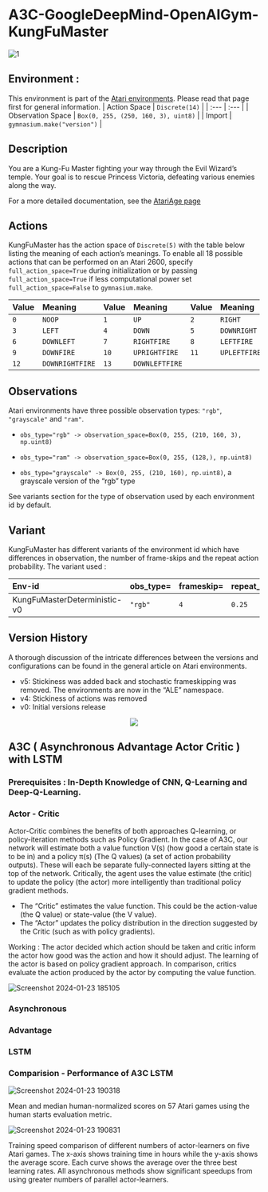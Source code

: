 # A3C-GoogleDeepMind-OpenAIGym-KungFuMaster
![1](https://github.com/FYT3RP4TIL/A3C-GoogleDeepMind-OpenAIGym-KungFuMaster/assets/113416452/ba6753bc-a481-4bc9-9d20-6005792620e5)

## Environment :

This environment is part of the [Atari environments](https://gymnasium.farama.org/environments/atari/). Please read that page first for general information.
| Action Space | ``` Discrete(14) ``` |
| :---   | :--- | 
| Observation Space |  ``` Box(0, 255, (250, 160, 3), uint8) ``` | 
| Import | ``` gymnasium.make("version") ``` |

## Description
You are a Kung-Fu Master fighting your way through the Evil Wizard’s temple. Your goal is to rescue Princess Victoria, defeating various enemies along the way.

For a more detailed documentation, see the [AtariAge page](https://atariage.com/manual_html_page.php?SoftwareLabelID=268)

## Actions
KungFuMaster has the action space of ```Discrete(5)``` with the table below listing the meaning of each action’s meanings. To enable all 18 possible actions that can be performed on an Atari 2600, specify ```full_action_space=True``` during initialization or by passing ```full_action_space=True``` if less computational power set ```full_action_space=False``` to ```gymnasium.make```.

| Value | Meaning | Value | Meaning | Value | Meaning |
| :---   | :--- | :--- | :--- | :--- | :--- | 
| ```0``` | ```NOOP``` | ```1``` | ```UP``` | ```2``` | ```RIGHT``` |
| ```3``` | ```LEFT``` | ```4``` | ```DOWN``` |```5```|```DOWNRIGHT```|
|```6```|```DOWNLEFT```|```7```|```RIGHTFIRE```|```8```|```LEFTFIRE```|
|```9```|```DOWNFIRE```|```10```|```UPRIGHTFIRE```|```11```|```UPLEFTFIRE```|
|```12```|```DOWNRIGHTFIRE```|```13```|```DOWNLEFTFIRE```|

## Observations

Atari environments have three possible observation types: ```"rgb"```, ```"grayscale"``` and ```"ram"```.

* ```obs_type="rgb" -> observation_space=Box(0, 255, (210, 160, 3), np.uint8)```

* ```obs_type="ram" -> observation_space=Box(0, 255, (128,), np.uint8)```

* ```obs_type="grayscale" -> Box(0, 255, (210, 160), np.uint8)```, a grayscale version of the “rgb” type

See variants section for the type of observation used by each environment id by default.

## Variant
KungFuMaster has different variants of the environment id which have differences in observation, the number of frame-skips and the repeat action probability. The variant used :

| Env-id | obs_type= | frameskip= | repeat_action_probability= |
| :---   | :--- | :--- | :--- | 
| KungFuMasterDeterministic-v0 | ```"rgb"``` | ```4``` | ```0.25``` |

## Version History
A thorough discussion of the intricate differences between the versions and configurations can be found in the general article on Atari environments.
 * v5: Stickiness was added back and stochastic frameskipping was removed. The environments are now in the “ALE” namespace.
 * v4: Stickiness of actions was removed
 * v0: Initial versions release

<p align="center">
  <img src="https://github.com/FYT3RP4TIL/A3C-GoogleDeepMind-OpenAIGym-KungFuMaster/assets/113416452/3732af5d-2792-42e0-97b5-9bc08ab47556"/>
</p>

## A3C ( Asynchronous Advantage Actor Critic ) with LSTM
### Prerequisites : In-Depth Knowledge of  CNN, Q-Learning and  Deep-Q-Learning.

### Actor - Critic
Actor-Critic combines the benefits of both approaches Q-learning, or policy-iteration methods such as Policy Gradient. In the case of A3C, our network will estimate both a value function V(s) (how good a certain state is to be in) and a policy π(s) (The Q values) (a set of action probability outputs). These will each be separate fully-connected layers sitting at the top of the network. Critically, the agent uses the value estimate (the critic) to update the policy (the actor) more intelligently than traditional policy gradient methods.
* The “Critic” estimates the value function. This could be the action-value (the Q value) or state-value (the V value).
* The “Actor” updates the policy distribution in the direction suggested by the Critic (such as with policy gradients).

Working : The actor decided which action should be taken and critic inform the actor how good was the action and how it should adjust. The learning of the actor is based on policy gradient approach. In comparison, critics evaluate the action produced by the actor by computing the value function.

![Screenshot 2024-01-23 185105](https://github.com/FYT3RP4TIL/A3C-GoogleDeepMind-OpenAIGym-KungFuMaster/assets/113416452/7fed6dbd-c576-4df7-b9ff-420ca55cd44c)

### Asynchronous
### Advantage
### LSTM
### Comparision - Performance of A3C LSTM

![Screenshot 2024-01-23 190318](https://github.com/FYT3RP4TIL/A3C-GoogleDeepMind-OpenAIGym-KungFuMaster/assets/113416452/1c8e371e-1878-45e9-866f-6968abc218c8)

Mean and median human-normalized scores on 57 Atari games using the human starts evaluation metric.


![Screenshot 2024-01-23 190831](https://github.com/FYT3RP4TIL/A3C-GoogleDeepMind-OpenAIGym-KungFuMaster/assets/113416452/0acc07d2-aaaf-429f-9552-5374586681cd)

Training speed comparison of different numbers of actor-learners on five Atari games. The x-axis shows training time in
hours while the y-axis shows the average score. Each curve shows the average over the three best learning rates. All asynchronous methods show significant speedups from using greater numbers of parallel actor-learners.

